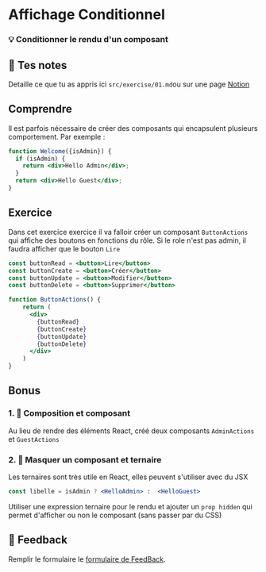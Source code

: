 # Affichage Conditionnel
### 💡 Conditionner le rendu d'un composant

## 📝 Tes notes

Detaille ce que tu as appris ici `src/exercise/01.md`ou sur une page [Notion](https://go.mikecodeur.com/course-notes-template)

## Comprendre

Il est parfois nécessaire de créer des composants qui encapsulent plusieurs comportement. Par exemple :

```jsx
function Welcome({isAdmin}) {
  if (isAdmin) {
    return <div>Hello Admin</div>;
  }
  return <div>Hello Guest</div>;
}
```

## Exercice

Dans cet exercice exercice il va falloir créer un composant `ButtonActions` qui affiche des boutons  en fonctions du rôle. Si le role n'est pas admin, il faudra afficher que le bouton `Lire`

```jsx
const buttonRead = <button>Lire</button>
const buttonCreate = <button>Créer</button>
const buttonUpdate = <button>Modifier</button>
const buttonDelete = <button>Supprimer</button>

function ButtonActions() {
	return (
	  <div>
	    {buttonRead}
	    {buttonCreate}
	    {buttonUpdate}
	    {buttonDelete}
	  </div>
	)
}
```

## Bonus

### 1. 🚀 Composition et composant

Au lieu de rendre des éléments React, créé deux composants `AdminActions` et `GuestActions` 

### 2. 🚀 Masquer un composant et ternaire

Les ternaires sont très utile en React, elles peuvent s'utiliser avec du JSX

```jsx
const libelle = isAdmin ? <HelloAdmin> :  <HelloGuest>
```

Utiliser une expression ternaire pour le rendu et ajouter un `prop hidden` qui permet d'afficher ou non le composant (sans passer par du CSS)

## 🐜 Feedback

Remplir le formulaire le [formulaire de FeedBack](https://go.mikecodeur.com/cours-react-avis).